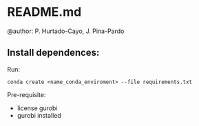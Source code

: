 # README.md

@author: P. Hurtado-Cayo, J. Pina-Pardo

## Install dependences:
Run:
```
conda create <name_conda_enviroment> --file requirements.txt
```
Pre-requisite:

- license gurobi
- gurobi installed

